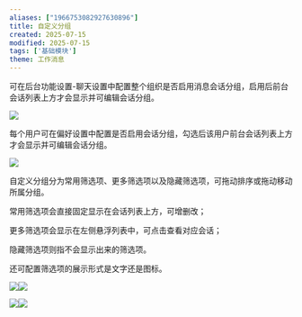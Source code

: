 ```yaml
---
aliases: ["1966753082927630896"]
title: 自定义分组
created: 2025-07-15
modified: 2025-07-15
tags: ['基础模块']
theme: 工作消息
---
```


可在后台功能设置-聊天设置中配置整个组织是否启用消息会话分组，启用后前台会话列表上方才会显示并可编辑会话分组。

![](e090ff39b8aa6e91a8c42e9ba2b39fa2.jpg)

每个用户可在偏好设置中配置是否启用会话分组，勾选后该用户前台会话列表上方才会显示并可编辑会话分组。

![](37d89a0ea20ebc4a119800967485bcc0.jpg)

自定义分组分为常用筛选项、更多筛选项以及隐藏筛选项，可拖动排序或拖动移动所属分组。

常用筛选项会直接固定显示在会话列表上方，可增删改；

更多筛选项会显示在左侧悬浮列表中，可点击查看对应会话；

隐藏筛选项则指不会显示出来的筛选项。

还可配置筛选项的展示形式是文字还是图标。

![](b0ee9e091a8c5294016af1af73dd63fd.jpg)![](fa054c268722f3e97d77a827a6ced805.jpg)

![](653babdc2c4b1c1a8e93453774524806.jpg)![](90ea521f9405a768091d9e7665c5e52b.jpg)